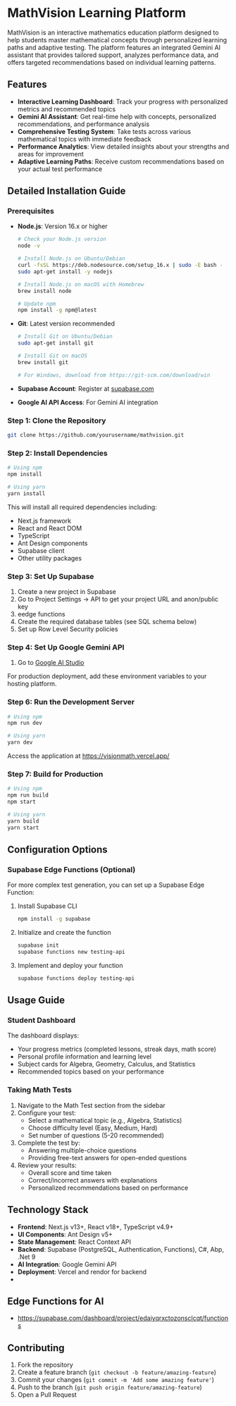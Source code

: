 # MathVision Learning Platform

MathVision is an interactive mathematics education platform designed to help students master mathematical concepts through personalized learning paths and adaptive testing. The platform features an integrated Gemini AI assistant that provides tailored support, analyzes performance data, and offers targeted recommendations based on individual learning patterns.


## Features

- **Interactive Learning Dashboard**: Track your progress with personalized metrics and recommended topics
- **Gemini AI Assistant**: Get real-time help with concepts, personalized recommendations, and performance analysis
- **Comprehensive Testing System**: Take tests across various mathematical topics with immediate feedback
- **Performance Analytics**: View detailed insights about your strengths and areas for improvement
- **Adaptive Learning Paths**: Receive custom recommendations based on your actual test performance

## Detailed Installation Guide

### Prerequisites

- **Node.js**: Version 16.x or higher
  ```bash
  # Check your Node.js version
  node -v
  
  # Install Node.js on Ubuntu/Debian
  curl -fsSL https://deb.nodesource.com/setup_16.x | sudo -E bash -
  sudo apt-get install -y nodejs
  
  # Install Node.js on macOS with Homebrew
  brew install node
  
  # Update npm
  npm install -g npm@latest


- **Git**: Latest version recommended
  ```bash
  # Install Git on Ubuntu/Debian
  sudo apt-get install git
  
  # Install Git on macOS
  brew install git
  
  # For Windows, download from https://git-scm.com/download/win
  ```

- **Supabase Account**: Register at [supabase.com](https://supabase.com)

- **Google AI API Access**: For Gemini AI integration

### Step 1: Clone the Repository

```bash
git clone https://github.com/yourusername/mathvision.git

```

### Step 2: Install Dependencies

```bash
# Using npm
npm install

# Using yarn
yarn install
```

This will install all required dependencies including:
- Next.js framework
- React and React DOM
- TypeScript
- Ant Design components
- Supabase client
- Other utility packages

### Step 3: Set Up Supabase

1. Create a new project in Supabase
2. Go to Project Settings → API to get your project URL and anon/public key
3. eedge functions
4. Create the required database tables (see SQL schema below)
5. Set up Row Level Security policies


### Step 4: Set Up Google Gemini API

1. Go to [Google AI Studio](https://ai.google.dev/)

For production deployment, add these environment variables to your hosting platform.

### Step 6: Run the Development Server

```bash
# Using npm
npm run dev

# Using yarn
yarn dev
```

Access the application at https://visionmath.vercel.app/
### Step 7: Build for Production

```bash
# Using npm
npm run build
npm start

# Using yarn
yarn build
yarn start
```

## Configuration Options

### Supabase Edge Functions (Optional)

For more complex test generation, you can set up a Supabase Edge Function:

1. Install Supabase CLI
   ```bash
   npm install -g supabase
   ```

2. Initialize and create the function
   ```bash
   supabase init
   supabase functions new testing-api
   ```

3. Implement and deploy your function
   ```bash
   supabase functions deploy testing-api
   ```

## Usage Guide

### Student Dashboard

The dashboard displays:
- Your progress metrics (completed lessons, streak days, math score)
- Personal profile information and learning level
- Subject cards for Algebra, Geometry, Calculus, and Statistics
- Recommended topics based on your performance

### Taking Math Tests

1. Navigate to the Math Test section from the sidebar
2. Configure your test:
   - Select a mathematical topic (e.g., Algebra, Statistics)
   - Choose difficulty level (Easy, Medium, Hard)
   - Set number of questions (5-20 recommended)
3. Complete the test by:
   - Answering multiple-choice questions
   - Providing free-text answers for open-ended questions
4. Review your results:
   - Overall score and time taken
   - Correct/incorrect answers with explanations
   - Personalized recommendations based on performance



## Technology Stack

- **Frontend**: Next.js v13+, React v18+, TypeScript v4.9+
- **UI Components**: Ant Design v5+
- **State Management**: React Context API
- **Backend**: Supabase (PostgreSQL, Authentication, Functions), C#, Abp, .Net 9
- **AI Integration**: Google Gemini API
- **Deployment**: Vercel and rendor for backend
- 
## Edge Functions for AI
- https://supabase.com/dashboard/project/edaiyqrxctozonsclcqt/functions
       
## Contributing
1. Fork the repository
2. Create a feature branch (`git checkout -b feature/amazing-feature`)
3. Commit your changes (`git commit -m 'Add some amazing feature'`)
4. Push to the branch (`git push origin feature/amazing-feature`)
5. Open a Pull Request

